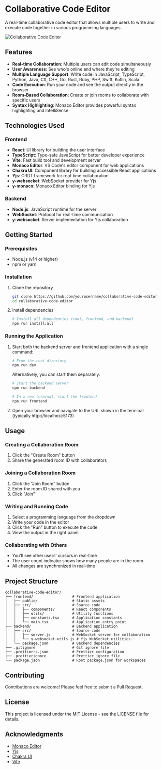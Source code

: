 # Collaborative Code Editor

A real-time collaborative code editor that allows multiple users to write and execute code together in various programming languages.

![Collaborative Code Editor](https://i.imgur.com/placeholder.png)

## Features

- **Real-time Collaboration**: Multiple users can edit code simultaneously
- **User Awareness**: See who's online and where they're editing
- **Multiple Language Support**: Write code in JavaScript, TypeScript, Python, Java, C#, C++, Go, Rust, Ruby, PHP, Swift, Kotlin, Scala
- **Code Execution**: Run your code and see the output directly in the browser
- **Room-Based Collaboration**: Create or join rooms to collaborate with specific users
- **Syntax Highlighting**: Monaco Editor provides powerful syntax highlighting and IntelliSense

## Technologies Used

### Frontend
- **React**: UI library for building the user interface
- **TypeScript**: Type-safe JavaScript for better developer experience
- **Vite**: Fast build tool and development server
- **Monaco Editor**: VS Code's editor component for web applications
- **Chakra UI**: Component library for building accessible React applications
- **Yjs**: CRDT framework for real-time collaboration
- **y-websocket**: WebSocket provider for Yjs
- **y-monaco**: Monaco Editor binding for Yjs

### Backend
- **Node.js**: JavaScript runtime for the server
- **WebSocket**: Protocol for real-time communication
- **y-websocket**: Server implementation for Yjs collaboration

## Getting Started

### Prerequisites
- Node.js (v14 or higher)
- npm or yarn

### Installation

1. Clone the repository
   ```bash
   git clone https://github.com/yourusername/collaborative-code-editor.git
   cd collaborative-code-editor
   ```

2. Install dependencies
   ```bash
   # Install all dependencies (root, frontend, and backend)
   npm run install:all
   ```

### Running the Application

1. Start both the backend server and frontend application with a single command:
   ```bash
   # From the root directory
   npm run dev
   ```

   Alternatively, you can start them separately:
   ```bash
   # Start the backend server
   npm run backend

   # In a new terminal, start the frontend
   npm run frontend
   ```

3. Open your browser and navigate to the URL shown in the terminal (typically http://localhost:5173)

## Usage

### Creating a Collaboration Room
1. Click the "Create Room" button
2. Share the generated room ID with collaborators

### Joining a Collaboration Room
1. Click the "Join Room" button
2. Enter the room ID shared with you
3. Click "Join"

### Writing and Running Code
1. Select a programming language from the dropdown
2. Write your code in the editor
3. Click the "Run" button to execute the code
4. View the output in the right panel

### Collaborating with Others
- You'll see other users' cursors in real-time
- The user count indicator shows how many people are in the room
- All changes are synchronized in real-time

## Project Structure

```
collaborative-code-editor/
├── frontend/                  # Frontend application
│   ├── public/                # Static assets
│   ├── src/                   # Source code
│   │   ├── components/        # React components
│   │   ├── utils/             # Utility functions
│   │   ├── constants.tsx      # Application constants
│   │   └── main.tsx           # Application entry point
├── backend/                   # Backend application
│   ├── src/                   # Source code
│   │   ├── server.js          # WebSocket server for collaboration
│   │   └── y-websocket-utils.js # Yjs WebSocket utilities
│   └── package.json           # Backend dependencies
├── .gitignore                 # Git ignore file
├── .prettierrc.json           # Prettier configuration
├── .prettierignore            # Prettier ignore file
└── package.json               # Root package.json for workspaces
```

## Contributing

Contributions are welcome! Please feel free to submit a Pull Request.

## License

This project is licensed under the MIT License - see the LICENSE file for details.

## Acknowledgments

- [Monaco Editor](https://microsoft.github.io/monaco-editor/)
- [Yjs](https://yjs.dev/)
- [Chakra UI](https://chakra-ui.com/)
- [Vite](https://vitejs.dev/)

